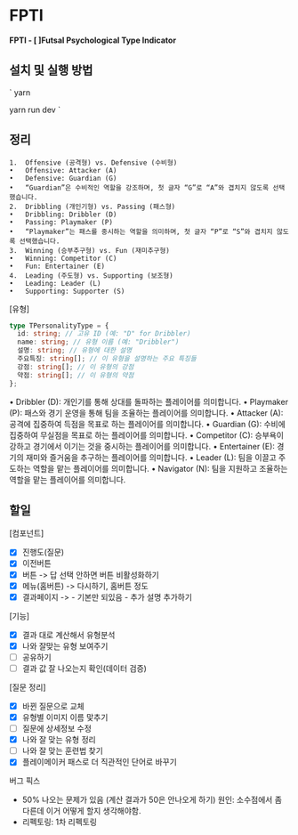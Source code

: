 # FPTI

**FPTI - [ ]Futsal Psychological Type Indicator**

## 설치 및 실행 방법

`
yarn

yarn run dev
`

## 정리

    1.	Offensive (공격형) vs. Defensive (수비형)
    •	Offensive: Attacker (A)
    •	Defensive: Guardian (G)
    •	“Guardian”은 수비적인 역할을 강조하며, 첫 글자 “G”로 “A”와 겹치지 않도록 선택했습니다.
    2.	Dribbling (개인기형) vs. Passing (패스형)
    •	Dribbling: Dribbler (D)
    •	Passing: Playmaker (P)
    •	“Playmaker”는 패스를 중시하는 역할을 의미하며, 첫 글자 “P”로 “S”와 겹치지 않도록 선택했습니다.
    3.	Winning (승부추구형) vs. Fun (재미추구형)
    •	Winning: Competitor (C)
    •	Fun: Entertainer (E)
    4.	Leading (주도형) vs. Supporting (보조형)
    •	Leading: Leader (L)
    •	Supporting: Supporter (S)

[유형]

```typescript
type TPersonalityType = {
  id: string; // 고유 ID (예: "D" for Dribbler)
  name: string; // 유형 이름 (예: "Dribbler")
  설명: string; // 유형에 대한 설명
  주요특징: string[]; // 이 유형을 설명하는 주요 특징들
  강점: string[]; // 이 유형의 강점
  약점: string[]; // 이 유형의 약점
};
```

• Dribbler (D): 개인기를 통해 상대를 돌파하는 플레이어를 의미합니다.
• Playmaker (P): 패스와 경기 운영을 통해 팀을 조율하는 플레이어를 의미합니다.
• Attacker (A): 공격에 집중하여 득점을 목표로 하는 플레이어를 의미합니다.
• Guardian (G): 수비에 집중하여 무실점을 목표로 하는 플레이어를 의미합니다.
• Competitor (C): 승부욕이 강하고 경기에서 이기는 것을 중시하는 플레이어를 의미합니다.
• Entertainer (E): 경기의 재미와 즐거움을 추구하는 플레이어를 의미합니다.
• Leader (L): 팀을 이끌고 주도하는 역할을 맡는 플레이어를 의미합니다.
• Navigator (N): 팀을 지원하고 조율하는 역할을 맡는 플레이어를 의미합니다.

## 할일

[컴포넌트]

- [x] 진행도(질문)
- [x] 이전버튼
- [x] 버튼 -> 답 선택 안하면 버튼 비활성화하기
- [x] 메뉴(홈버튼) -> 다시하기, 홈버튼 정도
- [x] 결과페이지 -> - 기본만 되있음 - 추가 설명 추가하기

[기능]

- [x] 결과 대로 계산해서 유형분석
- [x] 나와 잘맞는 유형 보여주기
- [ ] 공유하기
- [ ] 결과 값 잘 나오는지 확인(데이터 검증)

[질문 정리]

- [x] 바뀐 질문으로 교체
- [x] 유형별 이미지 이름 맟추기
- [ ] 질문에 상세정보 수정
- [x] 나와 잘 맞는 유형 정리
- [ ] 나와 잘 맞는 훈련법 찾기
- [x] 플레이메이커 패스로 더 직관적인 단어로 바꾸기

버그 픽스

- 50% 나오는 문제가 있음 (계산 결과가 50은 안나오게 하기)
  원인: 소수점에서 좀 다른데 이거 어떻게 할지 생각해야함.
- 리펙토링: 1차 리펙토링
